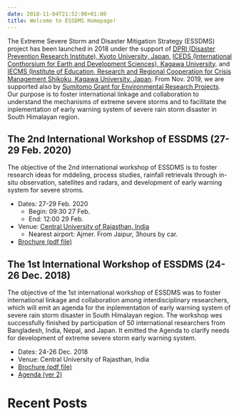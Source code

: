 ```yaml
---
date: 2018-11-04T21:52:00+01:00
title: Welcome to ESSDMS Homepage!
---
```


The Extreme Severe Storm and Disaster Mitigation Strategy (ESSDMS) project has been launched in 2018 under the support of 
[DPRI (Disaster Prevention Research Institute), Kyoto University, Japan](https://www.dpri.kyoto-u.ac.jp/en/), 
[ICEDS (International Conthorsium for Earth and Development Sciences), Kagawa University](http://iceds.cc.kagawa-u.ac.jp/web_e/). and
[IECMS (Institute of Education, Research and Regional Cooperation for Crisis Management Shikoku, Kagawa University. Japan](https://www.kagawa-u.ac.jp/iecms/).
From Nov. 2019, we are supported also by [Sumitomo Grant for Environmental Research Projects](http://www.sumitomo.or.jp/e/index.html).
Our purpose is to foster international linkage and collaboration to understand the mechanisms of extreme severe storms and to facilitate the inplementation of early warning system of severe rain storm disaster in South Himalayan region.

## The 2nd International Workshop of ESSDMS (27-29 Feb. 2020)

The objective of the 2nd international workshop of ESSDMS is to foster research ideas for mddeling, process studies, rainfall retrievals through in-situ observation, satellites and radars, and development of early warning system for severe stroms.

* Dates: 27-29 Feb. 2020
  * Begin: 09:30 27 Feb.
  * End: 12:00 29 Feb.
* Venue: [Central University of Rajasthan, India](https://curaj.ac.in/)
  * Nearest airport: Ajmer. From Jaipur, 3hours by car.
* [Brochure (pdf file)](./Brouchre-ESSDMS2-v3.pdf)

## The 1st International Workshop of ESSDMS (24-26 Dec. 2018)

The objective of the 1st international workshop of ESSDMS was to foster international linkage and collaboration among interdisciplinary researchers, which will emit an agenda for the inplementation of early warning system of severe rain storm disaster in South Himalayan region.
The workshop wes successfully finished by participation of 50 international researchers from Bangladesh, India, Nepal, and Japan. It emitted the Agenda to clarify needs for development of extreme severe storm early warning system.

* Dates: 24-26 Dec. 2018
* Venue: Central University of Rajasthan, India
* [Brochure (pdf file)](./Brouchre-International-Workshop-v3.pdf)
* [Agenda (ver 2)](./Agenda_draft_v2.pdf)

# Recent Posts
